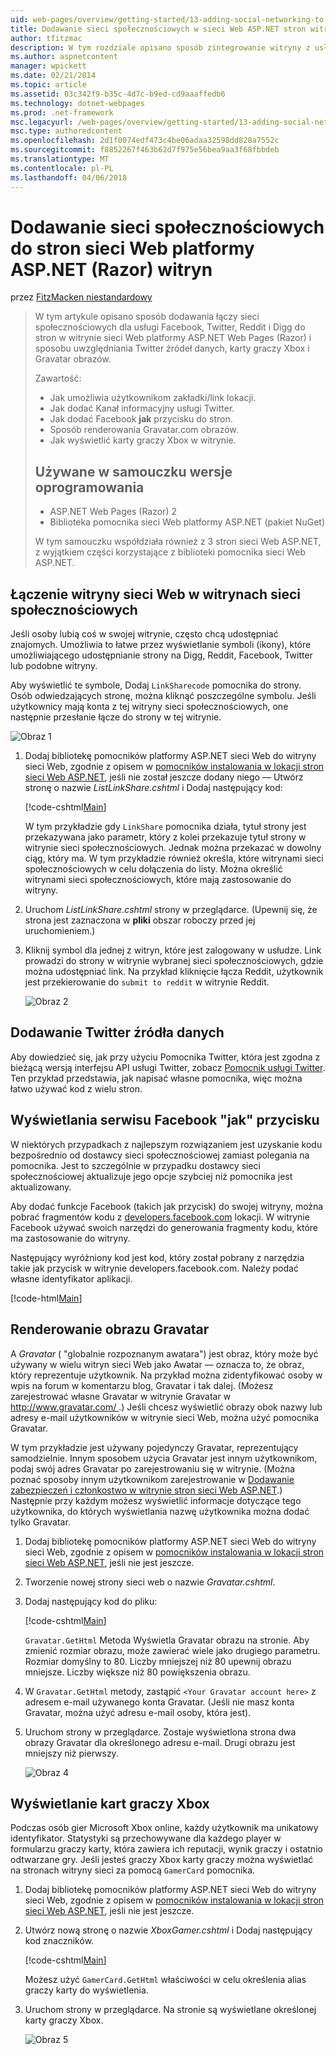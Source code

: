 ```yaml
---
uid: web-pages/overview/getting-started/13-adding-social-networking-to-your-web-site
title: Dodawanie sieci społecznościowych w sieci Web ASP.NET stron witryny (Razor) | Dokumentacja firmy Microsoft
author: tfitzmac
description: W tym rozdziale opisano sposób zintegrowanie witryny z usługami sieci społecznościowych. W tym rozdziale dowiesz się, jak umożliwia użytkownikom zakładki/link witryny sieci Web...
ms.author: aspnetcontent
manager: wpickett
ms.date: 02/21/2014
ms.topic: article
ms.assetid: 03c342f9-b35c-4d7c-b9ed-cd9aaaffedb6
ms.technology: dotnet-webpages
ms.prod: .net-framework
msc.legacyurl: /web-pages/overview/getting-started/13-adding-social-networking-to-your-web-site
msc.type: authoredcontent
ms.openlocfilehash: 2d1f0074edf473c4be06adaa32598dd828a7552c
ms.sourcegitcommit: f8852267f463b62d7f975e56bea9aa3f68fbbdeb
ms.translationtype: MT
ms.contentlocale: pl-PL
ms.lasthandoff: 04/06/2018
---
```

<a name="adding-social-networking-to-aspnet-web-pages-razor-sites"></a>Dodawanie sieci społecznościowych do stron sieci Web platformy ASP.NET (Razor) witryn
====================
przez [FitzMacken niestandardowy](https://github.com/tfitzmac)

> W tym artykule opisano sposób dodawania łączy sieci społecznościowych dla usługi Facebook, Twitter, Reddit i Digg do stron w witrynie sieci Web platformy ASP.NET Web Pages (Razor) i sposobu uwzględniania Twitter źródeł danych, karty graczy Xbox i Gravatar obrazów.
> 
> Zawartość:
> 
> - Jak umożliwia użytkownikom zakładki/link lokacji.
> - Jak dodać Kanał informacyjny usługi Twitter.
> - Jak dodać Facebook **jak** przycisku do stron.
> - Sposób renderowania Gravatar.com obrazów.
> - Jak wyświetlić karty graczy Xbox w witrynie.
>   
> 
> ## <a name="software-versions-used-in-the-tutorial"></a>Używane w samouczku wersje oprogramowania
> 
> 
> - ASP.NET Web Pages (Razor) 2
> - Biblioteka pomocnika sieci Web platformy ASP.NET (pakiet NuGet)
>   
> 
> W tym samouczku współdziała również z 3 stron sieci Web ASP.NET, z wyjątkiem części korzystające z biblioteki pomocnika sieci Web ASP.NET.


<a id="Linking_Your_Website"></a>
## <a name="linking-your-website-on-social-networking-sites"></a>Łączenie witryny sieci Web w witrynach sieci społecznościowych

Jeśli osoby lubią coś w swojej witrynie, często chcą udostępniać znajomych. Umożliwia to łatwe przez wyświetlanie symboli (ikony), które umożliwiającego udostępnianie strony na Digg, Reddit, Facebook, Twitter lub podobne witryny.

Aby wyświetlić te symbole, Dodaj `LinkSharecode` pomocnika do strony. Osób odwiedzających stronę, można kliknąć poszczególne symbolu. Jeśli użytkownicy mają konta z tej witryny sieci społecznościowych, one następnie przesłanie łącze do strony w tej witrynie.

![Obraz 1](13-adding-social-networking-to-your-web-site/_static/image1.jpg)

1. Dodaj bibliotekę pomocników platformy ASP.NET sieci Web do witryny sieci Web, zgodnie z opisem w [pomocników instalowania w lokacji stron sieci Web ASP.NET](https://go.microsoft.com/fwlink/?LinkId=252372), jeśli nie został jeszcze dodany niego — Utwórz stronę o nazwie *ListLinkShare.cshtml* i Dodaj następujący kod:

    [!code-cshtml[Main](13-adding-social-networking-to-your-web-site/samples/sample1.cshtml)]

    W tym przykładzie gdy `LinkShare` pomocnika działa, tytuł strony jest przekazywana jako parametr, który z kolei przekazuje tytuł strony w witrynie sieci społecznościowych. Jednak można przekazać w dowolny ciąg, który ma. W tym przykładzie również określa, które witrynami sieci społecznościowych w celu dołączenia do listy. Można określić witrynami sieci społecznościowych, które mają zastosowanie do witryny.
2. Uruchom *ListLinkShare.cshtml* strony w przeglądarce. (Upewnij się, że strona jest zaznaczona w **pliki** obszar roboczy przed jej uruchomieniem.)
3. Kliknij symbol dla jednej z witryn, które jest zalogowany w usłudze. Link prowadzi do strony w witrynie wybranej sieci społecznościowych, gdzie można udostępniać link. Na przykład kliknięcie łącza Reddit, użytkownik jest przekierowanie do `submit to reddit` w witrynie Reddit.

     ![Obraz 2](13-adding-social-networking-to-your-web-site/_static/image2.jpg)

<a id="Adding_a_Twitter_Feed"></a>
## <a name="adding-a-twitter-feed"></a>Dodawanie Twitter źródła danych

Aby dowiedzieć się, jak przy użyciu Pomocnika Twitter, która jest zgodna z bieżącą wersją interfejsu API usługi Twitter, zobacz [Pomocnik usługi Twitter](../ui-layouts-and-themes/twitter-helper.md). Ten przykład przedstawia, jak napisać własne pomocnika, więc można łatwo używać kod z wielu stron.

<a id="Displaying_a_Facebook_Button"></a>
## <a name="displaying-a-facebook-quotlikequot-button"></a>Wyświetlania serwisu Facebook &quot;jak&quot; przycisku

W niektórych przypadkach z najlepszym rozwiązaniem jest uzyskanie kodu bezpośrednio od dostawcy sieci społecznościowej zamiast polegania na pomocnika. Jest to szczególnie w przypadku dostawcy sieci społecznościowej aktualizuje jego opcje szybciej niż pomocnika jest aktualizowany.

Aby dodać funkcje Facebook (takich jak przycisk) do swojej witryny, można pobrać fragmentów kodu z [developers.facebook.com](https://developers.facebook.com/) lokacji. W witrynie Facebook używać swoich narzędzi do generowania fragmenty kodu, które ma zastosowanie do witryny.

Następujący wyróżniony kod jest kod, który został pobrany z narzędzia takie jak przycisk w witrynie developers.facebook.com. Należy podać własne identyfikator aplikacji.

[!code-html[Main](13-adding-social-networking-to-your-web-site/samples/sample2.html?highlight=7-14,16-17)]

<a id="Rendering_a_Gravatar_Image"></a>
## <a name="rendering-a-gravatar-image"></a>Renderowanie obrazu Gravatar

A *Gravatar* ( &quot;globalnie rozpoznanym awatara&quot;) jest obraz, który może być używany w wielu witryn sieci Web jako Awatar &#8212; oznacza to, że obraz, który reprezentuje użytkownik. Na przykład można zidentyfikować osoby w wpis na forum w komentarzu blog, Gravatar i tak dalej. (Możesz zarejestrować własne Gravatar w witrynie Gravatar w [ http://www.gravatar.com/ ](http://www.gravatar.com/).) Jeśli chcesz wyświetlić obrazy obok nazwy lub adresy e-mail użytkowników w witrynie sieci Web, można użyć pomocnika Gravatar.

W tym przykładzie jest używany pojedynczy Gravatar, reprezentujący samodzielnie. Innym sposobem użycia Gravatar jest innym użytkownikom, podaj swój adres Gravatar po zarejestrowaniu się w witrynie. (Można poznać sposoby innym użytkownikom zarejestrowanie w [Dodawanie zabezpieczeń i członkostwo w witrynie stron sieci Web ASP.NET](https://go.microsoft.com/fwlink/?LinkId=202904).) Następnie przy każdym możesz wyświetlić informacje dotyczące tego użytkownika, do których wyświetlania nazwę użytkownika można dodać tylko Gravatar.

1. Dodaj bibliotekę pomocników platformy ASP.NET sieci Web do witryny sieci Web, zgodnie z opisem w [pomocników instalowania w lokacji stron sieci Web ASP.NET](https://go.microsoft.com/fwlink/?LinkId=252372), jeśli nie jest jeszcze.
2. Tworzenie nowej strony sieci web o nazwie *Gravatar.cshtml*.
3. Dodaj następujący kod do pliku: 

    [!code-cshtml[Main](13-adding-social-networking-to-your-web-site/samples/sample3.cshtml)]

    `Gravatar.GetHtml` Metoda Wyświetla Gravatar obrazu na stronie. Aby zmienić rozmiar obrazu, może zawierać wiele jako drugiego parametru. Rozmiar domyślny to 80. Liczby mniejszej niż 80 upewnij obrazu mniejsze. Liczby większe niż 80 powiększenia obrazu.
4. W `Gravatar.GetHtml` metody, zastąpić `<Your Gravatar account here>` z adresem e-mail używanego konta Gravatar. (Jeśli nie masz konta Gravatar, można użyć adresu e-mail osoby, która jest).
5. Uruchom strony w przeglądarce. Zostaje wyświetlona strona dwa obrazy Gravatar dla określonego adresu e-mail. Drugi obrazu jest mniejszy niż pierwszy. 

    ![Obraz 4](13-adding-social-networking-to-your-web-site/_static/image3.jpg)

<a id="Displaying_an_Xbox_Gamer_Card"></a>
## <a name="displaying-an-xbox-gamer-card"></a>Wyświetlanie kart graczy Xbox

Podczas osób gier Microsoft Xbox online, każdy użytkownik ma unikatowy identyfikator. Statystyki są przechowywane dla każdego player w formularzu graczy karty, która zawiera ich reputacji, wynik graczy i ostatnio odtwarzane gry. Jeśli jesteś graczy Xbox karty graczy można wyświetlać na stronach witryny sieci za pomocą `GamerCard` pomocnika.

1. Dodaj bibliotekę pomocników platformy ASP.NET sieci Web do witryny sieci Web, zgodnie z opisem w [pomocników instalowania w lokacji stron sieci Web ASP.NET](https://go.microsoft.com/fwlink/?LinkId=252372), jeśli nie jest jeszcze.
2. Utwórz nową stronę o nazwie *XboxGamer.cshtml* i Dodaj następujący kod znaczników.

    [!code-cshtml[Main](13-adding-social-networking-to-your-web-site/samples/sample4.cshtml)]

    Możesz użyć `GamerCard.GetHtml` właściwości w celu określenia alias graczy karty do wyświetlenia.
3. Uruchom strony w przeglądarce. Na stronie są wyświetlane określonej karty graczy Xbox.

    ![Obraz 5](13-adding-social-networking-to-your-web-site/_static/image4.jpg)
